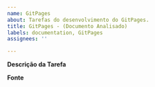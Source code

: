 ```yaml
---
name: GitPages
about: Tarefas do desenvolvimento do GitPages.
title: GitPages - (Documento Analisado)
labels: documentation, GitPages
assignees: ''

---
```


**Descrição da Tarefa**
<!-- Conteúdo que deve ser transcrito/elaborado para o gitpages -->

**Fonte**
<!-- De onde que deve ser tirado esse conteúdo -->
